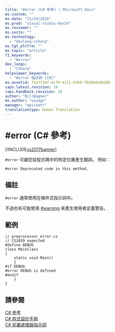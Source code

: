 ```yaml
---
title: "#error (C# 參考) | Microsoft Docs"
ms.custom: ""
ms.date: "11/24/2016"
ms.prod: "visual-studio-dev14"
ms.reviewer: ""
ms.suite: ""
ms.technology: 
  - "devlang-csharp"
ms.tgt_pltfrm: ""
ms.topic: "article"
f1_keywords: 
  - "#error"
dev_langs: 
  - "CSharp"
helpviewer_keywords: 
  - "#error 指示詞 [C#]"
ms.assetid: f2a7f3af-4cf9-4111-b369-70204d24b26b
caps.latest.revision: 10
caps.handback.revision: 10
author: "BillWagner"
ms.author: "wiwagn"
manager: "wpickett"
translationtype: Human Translation
---
```

# #error (C# 參考)
[!INCLUDE[vs2017banner](../../../csharp/includes/vs2017banner.md)]

`#error` 可讓您從程式碼中的特定位置產生錯誤。  例如：  
  
```  
#error Deprecated code in this method.  
```  
  
## 備註  
 `#error` 通常使用在條件式指示詞中。  
  
 不過也有可能使用 [\#warning](../../../csharp/language-reference/preprocessor-directives/preprocessor-warning.md) 來產生使用者定義警告。  
  
## 範例  
  
```  
// preprocessor_error.cs  
// CS1029 expected  
#define DEBUG  
class MainClass   
{  
    static void Main()   
    {  
#if DEBUG  
#error DEBUG is defined  
#endif  
    }  
}  
```  
  
## 請參閱  
 [C\# 參考](../../../csharp/language-reference/index.md)   
 [C\# 程式設計手冊](../../../csharp/programming-guide/index.md)   
 [C\# 前置處理器指示詞](../../../csharp/language-reference/preprocessor-directives/index.md)
